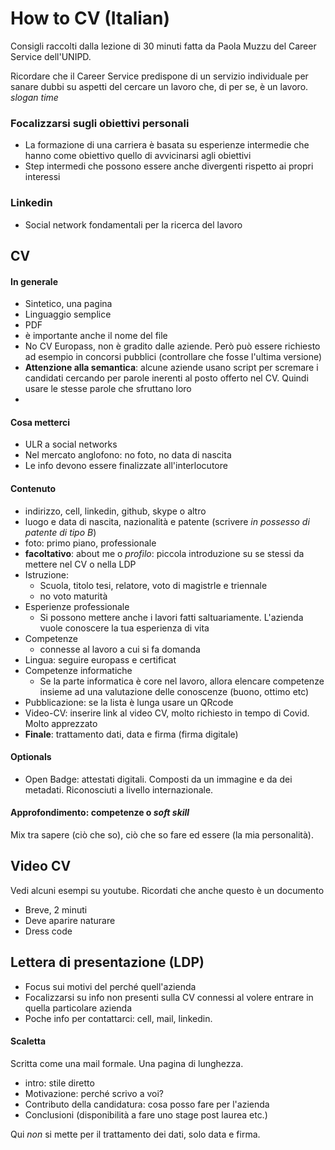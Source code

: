 # How to CV (Italian)

Consigli raccolti dalla lezione di 30 minuti fatta da Paola Muzzu del Career Service dell'UNIPD.

Ricordare che il Career Service predispone di un servizio individuale per sanare dubbi su aspetti del cercare un lavoro che, di per se, è un lavoro. *slogan time*

### Focalizzarsi sugli obiettivi personali
+ La formazione di una carriera è basata su esperienze intermedie che hanno come obiettivo quello di avvicinarsi agli obiettivi
+ Step intermedi che possono essere anche divergenti rispetto ai propri interessi

### Linkedin
+ Social network fondamentali per la ricerca del lavoro

## CV
#### In generale
+ Sintetico, una pagina
+ Linguaggio semplice
+ PDF
+ è importante anche il nome del file
+ No CV Europass, non è gradito dalle aziende. Però può essere richiesto ad esempio in concorsi pubblici (controllare che fosse l'ultima versione)
+ **Attenzione alla semantica**: alcune aziende usano script per scremare i candidati cercando per parole inerenti al posto offerto nel CV. Quindi usare le stesse parole che sfruttano loro
+ 
#### Cosa metterci
+ ULR a social networks
+ Nel mercato anglofono: no foto, no data di nascita
+ Le info devono essere finalizzate all'interlocutore

#### Contenuto
+ indirizzo, cell, linkedin, github, skype o altro
+ luogo e data di nascita, nazionalità e patente (scrivere *in possesso di patente di tipo B*)
+ foto: primo piano, professionale
+ **facoltativo**: about me o *profilo*: piccola introduzione su se stessi da mettere nel CV o nella LDP
+ Istruzione:
  - Scuola, titolo tesi, relatore, voto di magistrle e triennale
  - no voto maturità
+ Esperienze professionale
  - Si possono mettere anche i lavori fatti saltuariamente. L'azienda vuole conoscere la tua esperienza di vita
+ Competenze
  - connesse al lavoro a cui si fa domanda
+ Lingua: seguire europass e certificat
+ Competenze informatiche
  - Se la parte informatica è core nel lavoro, allora elencare competenze insieme ad una valutazione delle conoscenze (buono, ottimo etc)
+ Pubblicazione: se la lista è lunga usare un QRcode
+ Video-CV: inserire link al video CV, molto richiesto in tempo di Covid. Molto apprezzato
+ **Finale**: trattamento dati, data e firma (firma digitale)

#### Optionals
+ Open Badge: attestati digitali. Composti da un immagine e da dei metadati. Riconosciuti a livello internazionale.

#### Approfondimento: competenze o *soft skill*
Mix tra sapere (ciò che so), ciò che so fare ed essere (la mia personalità).


## Video CV
Vedi alcuni esempi su youtube. Ricordati che anche questo è un documento
+ Breve, 2 minuti
+ Deve aparire naturare
+ Dress code

## Lettera di presentazione (LDP)
+ Focus sui motivi del perché quell'azienda
+ Focalizzarsi su info non presenti sulla CV connessi al volere entrare in quella particolare azienda
+ Poche info per contattarci: cell, mail, linkedin.

#### Scaletta
Scritta come una mail formale. Una pagina di lunghezza.
+ intro: stile diretto
+ Motivazione: perché scrivo a voi?
+ Contributo della candidatura: cosa posso fare per l'azienda
+ Conclusioni (disponibilità a fare uno stage post laurea etc.)

Qui *non* si mette per il trattamento dei dati, solo data e firma.
